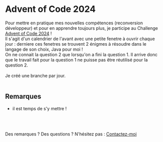 # Advent of Code 2024
Pour mettre en pratique mes nouvelles compétences (reconversion développeur) et pour en apprendre toujours plus, je participe au Challenge <a href="https://adventofcode.com/2024/about" target="_blank">Advent of Code 2024</a> !<br>
Il s'agit d'un calendrier de l'avant avec une petite fenetre à ouvrir chaque jour :  derniere ces fenetres se trouvent 2 énigmes à résoudre dans le langage de son choix, Java pour moi !<br>
On ne connait la question 2 que lorsqu'on a fini la question 1. Il arrive donc que le travail fait pour la question 1 ne puisse pas être réutilisé pour la question 2.<br><br>
Je créé une branche par jour.<br><br>

## Remarques
 - il est temps de s'y mettre !

<br><br><br>
Des remarques ? Des questions ? N'hésitez pas : <a href="https://www.linkedin.com/in/simon-lefort-6a58a482/" target="_blank">Contactez-moi</a>

